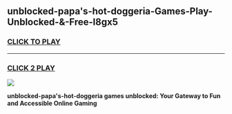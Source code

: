 
## unblocked-papa's-hot-doggeria-Games-Play-Unblocked-&-Free-l8gx5
<h3>
<a href="https://premium76.site?title=unblocked-papa's-hot-doggeria&ref=24A">CLICK TO PLAY</a></h3>
<hr>

<h3>
<a href="https://premium76.site?title=unblocked-papa's-hot-doggeria&ref=24A">CLICK 2 PLAY</a>
  
</h3>

<a href="https://premium76.site?title=unblocked-papa's-hot-doggeria&ref=24A"><img src="https://clearcache.store/games.png"></a>


**unblocked-papa's-hot-doggeria games unblocked: Your Gateway to Fun and Accessible Online Gaming**
